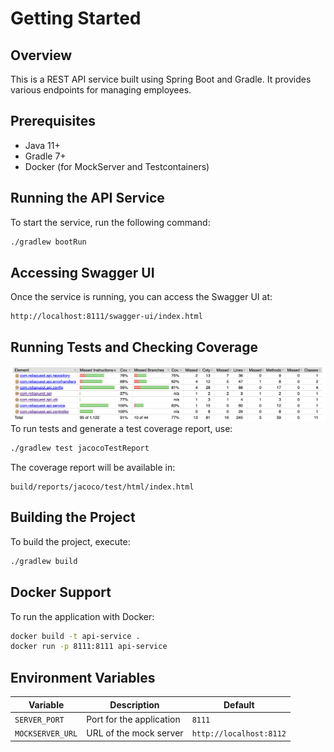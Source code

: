# Getting Started

## Overview
This is a REST API service built using Spring Boot and Gradle. It provides various endpoints for managing employees.

## Prerequisites
- Java 11+
- Gradle 7+
- Docker (for MockServer and Testcontainers)

## Running the API Service
To start the service, run the following command:

```sh
./gradlew bootRun
```

## Accessing Swagger UI
Once the service is running, you can access the Swagger UI at:

```
http://localhost:8111/swagger-ui/index.html
```

## Running Tests and Checking Coverage
![Code Coverage Report](code-coverage.png)
To run tests and generate a test coverage report, use:

```sh
./gradlew test jacocoTestReport
```

The coverage report will be available in:
```
build/reports/jacoco/test/html/index.html

```

## Building the Project
To build the project, execute:

```sh
./gradlew build
```

## Docker Support
To run the application with Docker:

```sh
docker build -t api-service .
docker run -p 8111:8111 api-service
```

## Environment Variables
| Variable | Description | Default |
|----------|-------------|---------|
| `SERVER_PORT` | Port for the application | `8111` |
| `MOCKSERVER_URL` | URL of the mock server | `http://localhost:8112` |
